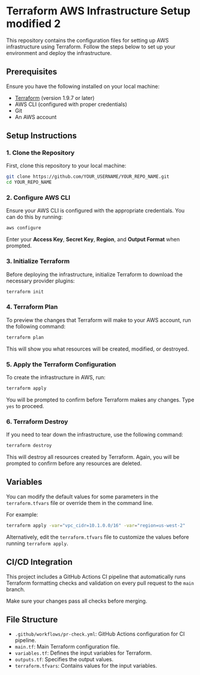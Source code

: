 
# Terraform AWS Infrastructure Setup modified 2

This repository contains the configuration files for setting up AWS infrastructure using Terraform. Follow the steps below to set up your environment and deploy the infrastructure.

## Prerequisites

Ensure you have the following installed on your local machine:

- [Terraform](https://www.terraform.io/downloads.html) (version 1.9.7 or later)
- AWS CLI (configured with proper credentials)
- Git
- An AWS account

## Setup Instructions

### 1. Clone the Repository

First, clone this repository to your local machine:

```bash
git clone https://github.com/YOUR_USERNAME/YOUR_REPO_NAME.git
cd YOUR_REPO_NAME
```

### 2. Configure AWS CLI

Ensure your AWS CLI is configured with the appropriate credentials. You can do this by running:

```bash
aws configure
```

Enter your **Access Key**, **Secret Key**, **Region**, and **Output Format** when prompted.

### 3. Initialize Terraform

Before deploying the infrastructure, initialize Terraform to download the necessary provider plugins:

```bash
terraform init
```

### 4. Terraform Plan

To preview the changes that Terraform will make to your AWS account, run the following command:

```bash
terraform plan
```

This will show you what resources will be created, modified, or destroyed.

### 5. Apply the Terraform Configuration

To create the infrastructure in AWS, run:

```bash
terraform apply
```

You will be prompted to confirm before Terraform makes any changes. Type `yes` to proceed.

### 6. Terraform Destroy

If you need to tear down the infrastructure, use the following command:

```bash
terraform destroy
```

This will destroy all resources created by Terraform. Again, you will be prompted to confirm before any resources are deleted.

## Variables

You can modify the default values for some parameters in the `terraform.tfvars` file or override them in the command line.

For example:

```bash
terraform apply -var="vpc_cidr=10.1.0.0/16" -var="region=us-west-2"
```

Alternatively, edit the `terraform.tfvars` file to customize the values before running `terraform apply`.

## CI/CD Integration

This project includes a GitHub Actions CI pipeline that automatically runs Terraform formatting checks and validation on every pull request to the `main` branch.

Make sure your changes pass all checks before merging.

## File Structure

- `.github/workflows/pr-check.yml`: GitHub Actions configuration for CI pipeline.
- `main.tf`: Main Terraform configuration file.
- `variables.tf`: Defines the input variables for Terraform.
- `outputs.tf`: Specifies the output values.
- `terraform.tfvars`: Contains values for the input variables.




